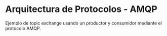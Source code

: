 # Arquitectura de Protocolos - AMQP

Ejemplo de topic exchange usando un productor y consumidor mediante el protocolo AMQP.
 